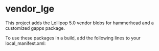 vendor_lge
==========

This project adds the Lollipop 5.0 vendor blobs for hammerhead and a customized gapps package. 

To use these packages in a build, add the following lines to your local_manifest.xml:

<manifest>

  <remote name="github" fetch="https://github.com/" />

  <project path="vendor/google" name="knowpatience/vendor_gapps" remote="github" revision="master"/>
  <project path="vendor/lge" name="knowpatience/vendor_lge" remote="github" revision="master"/>
  <project path="vendor/bcom" name="knowpatience/vendor_bcom" remote="github" revision="master"/>
  <project path="vendor/qcom" name="knowpatience/vendor_qcom" remote="github" revision="master"/>

</manifest>
